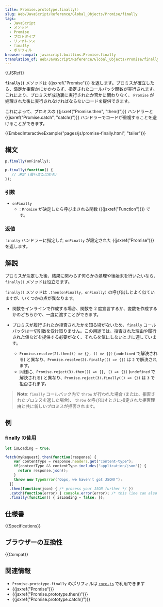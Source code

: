 ```yaml
---
title: Promise.prototype.finally()
slug: Web/JavaScript/Reference/Global_Objects/Promise/finally
tags:
  - JavaScript
  - メソッド
  - Promise
  - プロトタイプ
  - リファレンス
  - finally
  - ポリフィル
browser-compat: javascript.builtins.Promise.finally
translation_of: Web/JavaScript/Reference/Global_Objects/Promise/finally
---
```

{{JSRef}}

**`finally()`** メソッドは {{jsxref("Promise")}} を返します。プロミスが確立したら、満足か拒否かにかかわらず、指定されたコールバック関数が実行されます。これにより、プロミスが成功裏に実行されたか否かに関わりなく、 `Promise` が処理された後に実行されなければならないコードを提供できます。

これによって、プロミスの {{jsxref("Promise.then", "then()")}} ハンドラーと {{jsxref("Promise.catch", "catch()")}} ハンドラーでコードが重複することを避けることができます。

{{EmbedInteractiveExample("pages/js/promise-finally.html", "taller")}}

## 構文

```js
p.finally(onFinally);

p.finally(function() {
   // 決定 (履行または拒否)
});
```

### 引数

- `onFinally`
  - : `Promise` が決定したら呼び出される関数 ({{jsxref("Function")}}) です。

### 返値

`finally` ハンドラーに指定した `onFinally` が設定された {{jsxref("Promise")}} を返します。

## 解説

プロミスが決定した後、結果に関わらず何らかの処理や後始末を行いたいなら、`finally()` メソッドは役立ちます。

`finally()` メソッドは `.then(onFinally, onFinally)` の呼び出しとよく似ていますが、いくつかの点が異なります。

- 関数をインラインで作成する場合、関数を 2 度宣言するか、変数を作成するかのどちらかで、一度に渡すことができます。
- プロミスが履行されたか拒否されたかを知る術がないため、`finally` コールバックは一切引数を受け取りません。この用途では、拒否された理由や履行された値などを提供する必要がなく、それらを気にしないときに適しています。

  - `Promise.resolve(2).then(() => {}, () => {})` (`undefined` で解決される) と異なり、`Promise.resolve(2).finally(() => {})` は `2` で解決されます。
  - 同様に、`Promise.reject(3).then(() => {}, () => {})` (`undefined` で解決される) と異なり、`Promise.reject(3).finally(() => {})` は `3` で拒否されます。

> **Note:** `finally` コールバック内で `throw` が行われた場合 (または、拒否されたプロミスを返した場合)、 `throw` を呼び出すときに指定された拒否理由と共に新しいプロミスが拒否されます。

## 例

### finally の使用

```js
let isLoading = true;

fetch(myRequest).then(function(response) {
    var contentType = response.headers.get("content-type");
    if(contentType && contentType.includes("application/json")) {
      return response.json();
    }
    throw new TypeError("Oops, we haven't got JSON!");
  })
  .then(function(json) { /* process your JSON further */ })
  .catch(function(error) { console.error(error); /* this line can also throw, e.g. when console = {} */ })
  .finally(function() { isLoading = false; });
```

## 仕様書

{{Specifications}}

## ブラウザーの互換性

{{Compat}}

## 関連情報

- `Promise.prototype.finally` のポリフィルは [`core-js`](https://github.com/zloirock/core-js#ecmascript-promise) で利用できます
- {{jsxref("Promise")}}
- {{jsxref("Promise.prototype.then()")}}
- {{jsxref("Promise.prototype.catch()")}}
